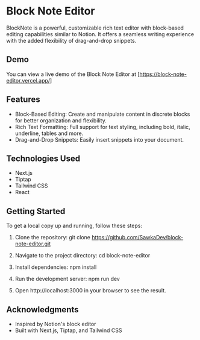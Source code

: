 # Block Note Editor

BlockNote is a powerful, customizable rich text editor with block-based editing capabilities similar to Notion. It offers a seamless writing experience with the added flexibility of drag-and-drop snippets.

## Demo

You can view a live demo of the Block Note Editor at [https://block-note-editor.vercel.app/]

## Features

- Block-Based Editing: Create and manipulate content in discrete blocks for better organization and flexibility.
- Rich Text Formatting: Full support for text styling, including bold, italic, underline, tables and more.
- Drag-and-Drop Snippets: Easily insert snippets into your document.

## Technologies Used

- Next.js
- Tiptap
- Tailwind CSS
- React

## Getting Started

To get a local copy up and running, follow these steps:

1. Clone the repository:
   git clone https://github.com/SawkaDev/block-note-editor.git

2. Navigate to the project directory:
   cd block-note-editor

3. Install dependencies:
   npm install

4. Run the development server:
   npm run dev

5. Open http://localhost:3000 in your browser to see the result.

## Acknowledgments

- Inspired by Notion's block editor
- Built with Next.js, Tiptap, and Tailwind CSS
